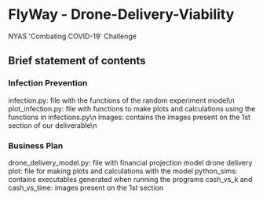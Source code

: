 # FlyWay - Drone-Delivery-Viability
NYAS 'Combating COVID-19' Challenge

## Brief statement of contents

### Infection Prevention
infection.py: file with the functions of the random experiment model\n
plot_infection.py: file with functions to make plots and calculations using the functions in infections.py\n
Images: contains the images present on the 1st section of our deliverable\n

### Business Plan
drone_delivery_model.py: file with financial projection model
drone delivery plot: file for making plots and calculations with the model
python_sims: contains executables generated when running the programs
cash_vs_k and cash_vs_time: images present on the 1st section
